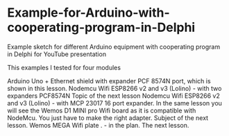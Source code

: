 # Example-for-Arduino-with-cooperating-program-in-Delphi
Example sketch for different Arduino equipment with cooperating program in Delphi for YouTube presentation

This examples I tested for four modules

Arduino Uno + Ethernet shield with expander PCF 8574N port, which is shown in this lesson.
Nodemcu Wifi ESP8266 v2 and v3 (Lolino) - with two expanders PCF8574N Topic of the next lesson
Nodemcu Wifi ESP8266 v2 and v3 (Lolino) - with MCP 23017 16 port expander. In the same lesson you will see the Wemos D1 MINI pro Wifi board as it is compatible with NodeMcu. You just have to make the right adapter. Subject of the next lesson.
Wemos MEGA Wifi plate . - in the plan. The next lesson.
